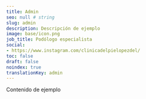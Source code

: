 ```yaml
---
title: Admin
seo: null # string
slug: admin
description: Descripción de ejemplo
image: base/icon.png
job_title: Podólogo especialista
social:
- https://www.instagram.com/clinicadelpielopezdel/
toc: false
draft: false
noindex: true
translationKey: admin
---
```

Contenido de ejemplo
